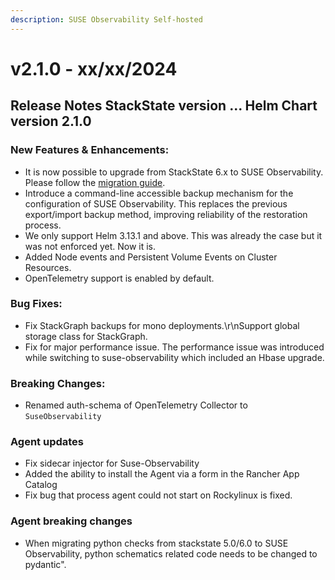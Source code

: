 ```yaml
---
description: SUSE Observability Self-hosted
---
```


# v2.1.0 - xx/xx/2024

## Release Notes StackState version ... Helm Chart version 2.1.0

### New Features & Enhancements:
* It is now possible to upgrade from StackState 6.x to SUSE Observability. Please follow the [migration guide](../upgrade-stackstate/migrate-from-6.md).
* Introduce a command-line accessible backup mechanism for the configuration of SUSE Observability. This replaces the previous export/import backup method, improving reliability of the restoration process.
* We only support Helm 3.13.1 and above. This was already the case but it was not enforced yet. Now it is.
* Added Node events and Persistent Volume Events on Cluster Resources.
* OpenTelemetry support is enabled by default.

### Bug Fixes:
* Fix StackGraph backups for mono deployments.\r\nSupport global storage class for StackGraph.
* Fix for major performance issue. The performance issue was introduced while switching to suse-observability which included an Hbase upgrade.

### Breaking Changes:
* Renamed auth-schema of OpenTelemetry Collector to `SuseObservability`

### Agent updates
* Fix sidecar injector for Suse-Observability
* Added the ability to install the Agent via a form in the Rancher App Catalog
* Fix bug that process agent could not start on Rockylinux is fixed.

### Agent breaking changes
* When migrating python checks from stackstate 5.0/6.0 to SUSE Observability, python schematics related code needs to be changed to pydantic".
